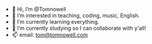- 👋 Hi, I’m @Tomnowell
- 👀 I’m interested in teaching, coding, music, English.
- 🌱 I’m currently learning everything.
- 💞️ I’m currently studying so I can collaborate with y'all!
- 📫 email: tom@tomnowell.com
